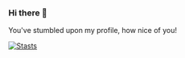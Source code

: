 ### Hi there 👋

You've stumbled upon my profile, how nice of you!

[![Stasts](https://github-readme-stats.vercel.app/api?username=lofcz)](https://github.com/lofcz/github-readme-stats)
